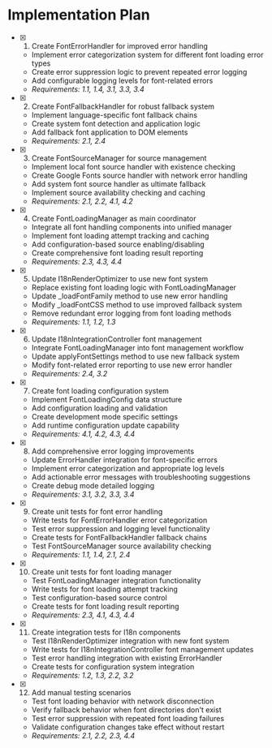# Implementation Plan

- [x] 1. Create FontErrorHandler for improved error handling
  - Implement error categorization system for different font loading error types
  - Create error suppression logic to prevent repeated error logging
  - Add configurable logging levels for font-related errors
  - _Requirements: 1.1, 1.4, 3.1, 3.3, 3.4_

- [x] 2. Create FontFallbackHandler for robust fallback system
  - Implement language-specific font fallback chains
  - Create system font detection and application logic
  - Add fallback font application to DOM elements
  - _Requirements: 2.1, 2.4_

- [x] 3. Create FontSourceManager for source management
  - Implement local font source handler with existence checking
  - Create Google Fonts source handler with network error handling
  - Add system font source handler as ultimate fallback
  - Implement source availability checking and caching
  - _Requirements: 2.1, 2.2, 4.1, 4.2_

- [x] 4. Create FontLoadingManager as main coordinator
  - Integrate all font handling components into unified manager
  - Implement font loading attempt tracking and caching
  - Add configuration-based source enabling/disabling
  - Create comprehensive font loading result reporting
  - _Requirements: 2.3, 4.3, 4.4_

- [x] 5. Update I18nRenderOptimizer to use new font system
  - Replace existing font loading logic with FontLoadingManager
  - Update _loadFontFamily method to use new error handling
  - Modify _loadFontCSS method to use improved fallback system
  - Remove redundant error logging from font loading methods
  - _Requirements: 1.1, 1.2, 1.3_

- [x] 6. Update I18nIntegrationController font management
  - Integrate FontLoadingManager into font management workflow
  - Update applyFontSettings method to use new fallback system
  - Modify font-related error reporting to use new error handler
  - _Requirements: 2.4, 3.2_

- [x] 7. Create font loading configuration system
  - Implement FontLoadingConfig data structure
  - Add configuration loading and validation
  - Create development mode specific settings
  - Add runtime configuration update capability
  - _Requirements: 4.1, 4.2, 4.3, 4.4_

- [x] 8. Add comprehensive error logging improvements
  - Update ErrorHandler integration for font-specific errors
  - Implement error categorization and appropriate log levels
  - Add actionable error messages with troubleshooting suggestions
  - Create debug mode detailed logging
  - _Requirements: 3.1, 3.2, 3.3, 3.4_

- [x] 9. Create unit tests for font error handling
  - Write tests for FontErrorHandler error categorization
  - Test error suppression and logging level functionality
  - Create tests for FontFallbackHandler fallback chains
  - Test FontSourceManager source availability checking
  - _Requirements: 1.1, 1.4, 2.1, 2.4_

- [x] 10. Create unit tests for font loading manager
  - Test FontLoadingManager integration functionality
  - Write tests for font loading attempt tracking
  - Test configuration-based source control
  - Create tests for font loading result reporting
  - _Requirements: 2.3, 4.1, 4.3, 4.4_

- [x] 11. Create integration tests for I18n components
  - Test I18nRenderOptimizer integration with new font system
  - Write tests for I18nIntegrationController font management updates
  - Test error handling integration with existing ErrorHandler
  - Create tests for configuration system integration
  - _Requirements: 1.2, 1.3, 2.2, 3.2_

- [x] 12. Add manual testing scenarios
  - Test font loading behavior with network disconnection
  - Verify fallback behavior when font directories don't exist
  - Test error suppression with repeated font loading failures
  - Validate configuration changes take effect without restart
  - _Requirements: 2.1, 2.2, 2.3, 4.4_